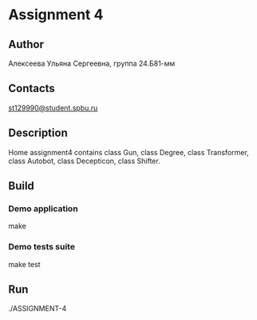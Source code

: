 # Assignment 4
## Author
Алексеева Ульяна Сергеевна, группа 24.Б81-мм
## Contacts

st129990@student.spbu.ru
## Description

Home assignment4 contains class Gun, class Degree, class Transformer, class Autobot, class Decepticon, class Shifter.

## Build

### Demo application

make

### Demo tests suite

make test


## Run
./ASSIGNMENT-4
